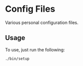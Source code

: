 Config Files
============

Various personal configuration files.

Usage
-----

To use, just run the following:

```shell
./bin/setup
```
